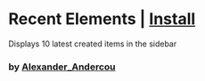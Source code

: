 # Recent Elements | [Install](https://raw.githubusercontent.com/InfiniteCraftCommunity/userscripts/master/userscripts/24sandualexandru/RecentElements/index.user.js)
Displays 10 latest created items in the sidebar
### by [Alexander_Andercou](https://github.com/24sanduAlexandru)
